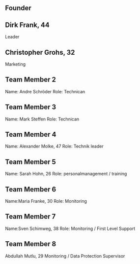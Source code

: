 ## Founder

## Dirk Frank, 44
Leader

## Christopher Grohs, 32
Marketing

## Team Member 2

Name: Andre Schröder
Role: Technican

## Team Member 3

Name: Mark Steffen
Role: Technican

## Team Member 4

Name: Alexander Molke, 47
Role: Technik leader

## Team Member 5

Name: Sarah Hohn, 26
Role: personalmanagement  / training

## Team Member 6

Name:Maria Franke, 30
Role: Monitoring

## Team Member 7
Name:Sven Schimweg, 38
Role: Monitoring / First Level Support

## Team Member 8
Abdullah Mutlu, 29
Monitoring / Data Protection Supervisor
